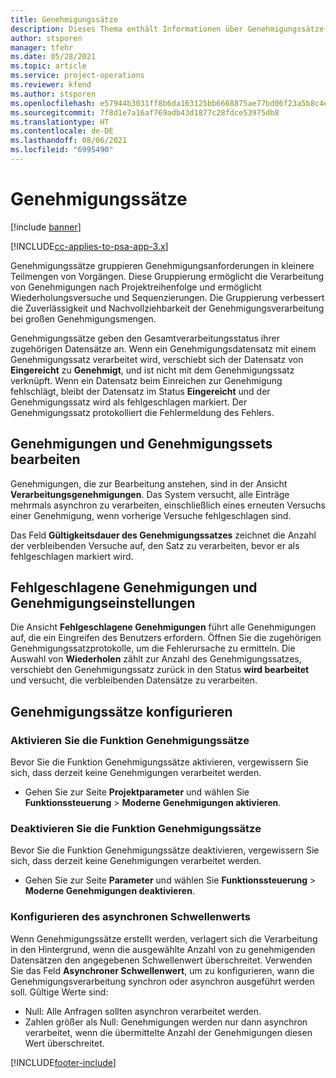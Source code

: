 ```yaml
---
title: Genehmigungssätze
description: Dieses Thema enthält Informationen über Genehmigungssätze, Anforderungen und Untergruppen dieser Vorgänge.
author: stsporen
manager: tfehr
ms.date: 05/28/2021
ms.topic: article
ms.service: project-operations
ms.reviewer: kfend
ms.author: stsporen
ms.openlocfilehash: e57944b3031ff8b6da163125bb6668875ae77bd06f23a5b8c4ef06f396210e4f
ms.sourcegitcommit: 7f8d1e7a16af769adb43d1877c28fdce53975db8
ms.translationtype: HT
ms.contentlocale: de-DE
ms.lasthandoff: 08/06/2021
ms.locfileid: "6995490"
---
```

# <a name="approval-sets"></a>Genehmigungssätze

[!include [banner](../includes/psa-now-project-operations.md)]

[!INCLUDE[cc-applies-to-psa-app-3.x](../includes/cc-applies-to-psa-app-3x.md)]

Genehmigungssätze gruppieren Genehmigungsanforderungen in kleinere Teilmengen von Vorgängen. Diese Gruppierung ermöglicht die Verarbeitung von Genehmigungen nach Projektreihenfolge und ermöglicht Wiederholungsversuche und Sequenzierungen. Die Gruppierung verbessert die Zuverlässigkeit und Nachvollziehbarkeit der Genehmigungsverarbeitung bei großen Genehmigungsmengen.

Genehmigungssätze geben den Gesamtverarbeitungsstatus ihrer zugehörigen Datensätze an. Wenn ein Genehmigungsdatensatz mit einem Genehmigungssatz verarbeitet wird, verschiebt sich der Datensatz von **Eingereicht** zu **Genehmigt**, und ist nicht mit dem Genehmigungssatz verknüpft. Wenn ein Datensatz beim Einreichen zur Genehmigung fehlschlägt, bleibt der Datensatz im Status **Eingereicht** und der Genehmigungssatz wird als fehlgeschlagen markiert. Der Genehmigungssatz protokolliert die Fehlermeldung des Fehlers.

## <a name="processing-approvals-and-approval-sets"></a>Genehmigungen und Genehmigungssets bearbeiten
Genehmigungen, die zur Bearbeitung anstehen, sind in der Ansicht **Verarbeitungsgenehmigungen**. Das System versucht, alle Einträge mehrmals asynchron zu verarbeiten, einschließlich eines erneuten Versuchs einer Genehmigung, wenn vorherige Versuche fehlgeschlagen sind.

Das Feld **Gültigkeitsdauer des Genehmigungssatzes** zeichnet die Anzahl der verbleibenden Versuche auf, den Satz zu verarbeiten, bevor er als fehlgeschlagen markiert wird.

## <a name="failed-approvals-and-approval-sets"></a>Fehlgeschlagene Genehmigungen und Genehmigungseinstellungen
Die Ansicht **Fehlgeschlagene Genehmigungen** führt alle Genehmigungen auf, die ein Eingreifen des Benutzers erfordern. Öffnen Sie die zugehörigen Genehmigungssatzprotokolle, um die Fehlerursache zu ermitteln.
Die Auswahl von **Wiederholen** zählt zur Anzahl des Genehmigungssatzes, verschiebt den Genehmigungssatz zurück in den Status **wird bearbeitet** und versucht, die verbleibenden Datensätze zu verarbeiten.

## <a name="configure-approval-sets"></a>Genehmigungssätze konfigurieren

###  <a name="enable-the-approval-sets-feature"></a>Aktivieren Sie die Funktion Genehmigungssätze
Bevor Sie die Funktion Genehmigungssätze aktivieren, vergewissern Sie sich, dass derzeit keine Genehmigungen verarbeitet werden.

- Gehen Sie zur Seite **Projektparameter** und wählen Sie **Funktionssteuerung** > **Moderne Genehmigungen aktivieren**.

### <a name="turn-off-the-approval-sets-feature"></a>Deaktivieren Sie die Funktion Genehmigungssätze
Bevor Sie die Funktion Genehmigungssätze deaktivieren, vergewissern Sie sich, dass derzeit keine Genehmigungen verarbeitet werden.

- Gehen Sie zur Seite **Parameter** und wählen Sie **Funktionssteuerung** > **Moderne Genehmigungen deaktivieren**.

### <a name="configuring-the-asynchronous-threshold"></a>Konfigurieren des asynchronen Schwellenwerts 
Wenn Genehmigungssätze erstellt werden, verlagert sich die Verarbeitung in den Hintergrund, wenn die ausgewählte Anzahl von zu genehmigenden Datensätzen den angegebenen Schwellenwert überschreitet. Verwenden Sie das Feld **Asynchroner Schwellenwert**, um zu konfigurieren, wann die Genehmigungsverarbeitung synchron oder asynchron ausgeführt werden soll.
Gültige Werte sind:

  - Null: Alle Anfragen sollten asynchron verarbeitet werden. 
  - Zahlen größer als Null: Genehmigungen werden nur dann asynchron verarbeitet, wenn die übermittelte Anzahl der Genehmigungen diesen Wert überschreitet.

[!INCLUDE[footer-include](../includes/footer-banner.md)]
